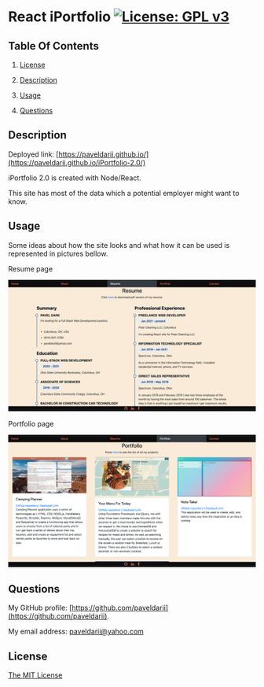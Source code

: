 # React iPortfolio [![License: GPL v3](https://img.shields.io/badge/License-MIT-yellow.svg)](https://opensource.org/licenses/MIT)

## Table Of Contents

1. [License](#license)

2. [Description](#description)

3. [Usage](#usage)

4. [Questions](#questions)

## Description

Deployed link: [https://paveldarii.github.io/](https://paveldarii.github.io/iPortfolio-2.0/)

iPortfolio 2.0 is created with Node/React.

This site has most of the data which a potential employer might want to know.

## Usage

Some ideas about how the site looks and what how it can be used is represented in pictures bellow.

Resume page

![resume](screenshots/resume-page.png)

Portfolio page

![portfolio](screenshots/portfolio.png)

## Questions

My GitHub profile: [https://github.com/paveldarii](https://github.com/paveldarii).

My email address: paveldarii@yahoo.com

## License

[The MIT License](https://opensource.org/licenses/MIT/)
